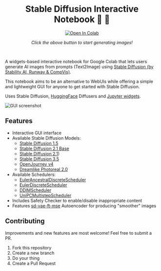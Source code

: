 <div align="center"> <h1> Stable Diffusion Interactive Notebook 📓 🤖 </h1> 

 <a target="_blank" href="https://colab.research.google.com/github/redromnon/stable-diffusion-interactive-notebook/blob/main/stable_diffusion_interactive_notebook.ipynb">
  <img src="https://colab.research.google.com/assets/colab-badge.svg" alt="Open In Colab"/>
</a> 
 
 _Click the above button to start generating images!_
</div>

<br/>

A widgets-based interactive notebook for Google Colab that lets users generate AI images from prompts (Text2Image) using [Stable Diffusion (by Stability AI, Runway & CompVis)](https://en.wikipedia.org/wiki/Stable_Diffusion). 

This notebook aims to be an alternative to WebUIs while offering a simple and lightweight GUI for anyone to get started with Stable Diffusion.

Uses Stable Diffusion, [HuggingFace](https://huggingface.co/) Diffusers and [Jupyter widgets](https://github.com/jupyter-widgets/ipywidgets).

![GUI screenshot](https://github.com/redromnon/stable-diffusion-interactive-notebook/assets/74495920/461b23dc-ea92-4f11-b3a2-0593f51e2c43)

## Features
- Interactive GUI interface
- Available Stable Diffusion Models:
  - [Stable Diffusion 1.5](https://huggingface.co/runwayml/stable-diffusion-v1-5)
  - [Stable Diffusion 2.1 Base](https://huggingface.co/stabilityai/stable-diffusion-2-1-base)
  - [Stable Diffusion 2.1](https://huggingface.co/stabilityai/stable-diffusion-2-1))
  - [Stable Diffusion 3.5]([https://huggingface.co/collections/stabilityai/stable-diffusion-35-671785cca799084f71fa2838])
  - [OpenJourney v4](https://huggingface.co/prompthero/openjourney-v4)
  - [Dreamlike Photoreal 2.0](https://huggingface.co/dreamlike-art/dreamlike-photoreal-2.0)
- Available Schedulers:
  - [EulerAncestralDiscreteScheduler](https://huggingface.co/docs/diffusers/api/schedulers/euler_ancestral)
  - [EulerDiscreteScheduler](https://huggingface.co/docs/diffusers/api/schedulers/euler)
  - [DDIMScheduler](https://huggingface.co/docs/diffusers/api/schedulers/ddim)
  - [UniPCMultistepScheduler](https://huggingface.co/docs/diffusers/api/schedulers/unipc)
- Includes Safety Checker to enable/disable inappropriate content
- Features [sd-vae-ft-mse](https://huggingface.co/stabilityai/sd-vae-ft-mse) Autoencoder for producing "smoother" images

## Contributing
Improvements and new features are most welcome! Feel free to submit a PR.

1. Fork this repository
2. Create a new branch
3. Do your thing
4. Create a Pull Request
